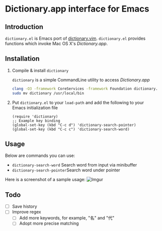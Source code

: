 # Dictionary.app interface for Emacs

## Introduction
`dictionary.el` is Emacs port of [dictionary.vim](https://github.com/itchyny/dictionary.vim). `dictionary.el` provides functions which invoke Mac OS X's *Dictionary.app*.

## Installation

1. Compile & install `dictionary`

   `dictionary` is a simple CommandLine utility to access *Dictionary.app*

   ```sh
   clang -O3 -framework CoreServices -framework Foundation dictionary.m -o dictionary
   sudo mv dictionary /usr/local/bin
   ```

2. Put `dictionary.el` to your `load-path` and add the following to
   your Emacs initialization file

   ```emacs-lisp
   (require 'dictionary)
   ;; Example key binding
   (global-set-key (kbd "C-c d") 'dictionary-search-pointer)
   (global-set-key (kbd "C-c c") 'dictionary-search-word)
   ```

## Usage
Below are commands you can use:

* `dictionary-search-word` Search word from input via minibuffer
* `dictionary-search-pointer`Search word under pointer

Here is a screenshot of a sample usage:
![Imgur](http://i.imgur.com/MoYPNLJ.png)

## Todo
- [ ] Save history
- [ ] Improve regex
  - [ ] Add more keywords, for example, "名" and "代"
  - [ ] Adopt more precise matching

